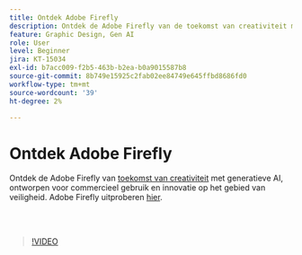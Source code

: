 ```yaml
---
title: Ontdek Adobe Firefly
description: Ontdek de Adobe Firefly van de toekomst van creativiteit met generatieve AI
feature: Graphic Design, Gen AI
role: User
level: Beginner
jira: KT-15034
exl-id: b7acc009-f2b5-463b-b2ea-b0a9015587b8
source-git-commit: 8b749e15925c2fab02ee84749e645ffbd8686fd0
workflow-type: tm+mt
source-wordcount: '39'
ht-degree: 2%

---
```


# Ontdek Adobe Firefly

Ontdek de Adobe Firefly van [toekomst van creativiteit](https://www.adobe.com/products/firefly/discover/how-ai-changes-creative-work.html) met generatieve AI, ontworpen voor commercieel gebruik en innovatie op het gebied van veiligheid. Adobe Firefly uitproberen [hier](https://firefly.adobe.com/).

<br> 

>[!VIDEO](https://video.tv.adobe.com/v/3427606?quality=12&learn=on&hidetitle=true)
